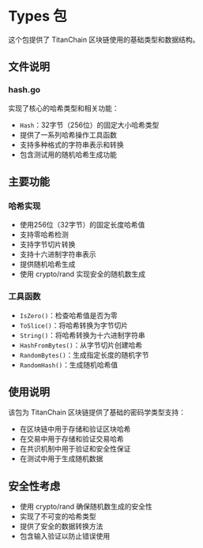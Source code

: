 # Types 包

这个包提供了 TitanChain 区块链使用的基础类型和数据结构。

## 文件说明

### hash.go
实现了核心的哈希类型和相关功能：
- `Hash`：32字节（256位）的固定大小哈希类型
- 提供了一系列哈希操作工具函数
- 支持多种格式的字符串表示和转换
- 包含测试用的随机哈希生成功能

## 主要功能

### 哈希实现
- 使用256位（32字节）的固定长度哈希值
- 支持零哈希检测
- 支持字节切片转换
- 支持十六进制字符串表示
- 提供随机哈希生成
- 使用 crypto/rand 实现安全的随机数生成

### 工具函数
- `IsZero()`：检查哈希值是否为零
- `ToSlice()`：将哈希转换为字节切片
- `String()`：将哈希转换为十六进制字符串
- `HashFromBytes()`：从字节切片创建哈希
- `RandomBytes()`：生成指定长度的随机字节
- `RandomHash()`：生成随机哈希值

## 使用说明
该包为 TitanChain 区块链提供了基础的密码学类型支持：
- 在区块链中用于存储和验证区块哈希
- 在交易中用于存储和验证交易哈希
- 在共识机制中用于验证和安全性保证
- 在测试中用于生成随机数据

## 安全性考虑
- 使用 crypto/rand 确保随机数生成的安全性
- 实现了不可变的哈希类型
- 提供了安全的数据转换方法
- 包含输入验证以防止错误使用 